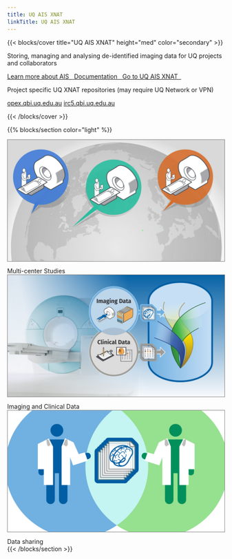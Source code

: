 ```yaml
---
title: UQ AIS XNAT
linkTitle: UQ AIS XNAT
---
```


{{< blocks/cover title="UQ AIS XNAT" height="med" color="secondary" >}}

<p></p>
<p>Storing, managing and analysing de-identified imaging data for UQ projects and collaborators</p>
<a class="btn btn-lg btn-light me-3 mb-4" href="https://australian-imaging-service.github.io">
Learn more about AIS&nbsp&nbsp<i class="fa-solid fa-arrow-up-right-from-square fa-xs"></i>
</a>

<a class="btn btn-lg btn-light me-3 mb-4" href="/docs/">
Documentation&nbsp&nbsp<i class="fas fa-book ml-2 fa-xs"></i>
</a>

<a class="btn btn-lg btn-light me-3 mb-4" href="https://xnat.rcc.uq.edu.au">
Go to UQ AIS XNAT&nbsp&nbsp<i class="fa-solid fa-arrow-up-right-from-square fa-xs"></i>
</a>

<p></p>
<p>Project specific UQ XNAT repositories (may require UQ Network or VPN)</p>
<a class="btn btn-primary mr-1 mb-6" href="https://opex.qbi.uq.edu.au:8443">opex.qbi.uq.edu.au</a>
<a class="btn btn-primary mr-1 mb-6" href="https://irc5.qbi.uq.edu.au">irc5.qbi.uq.edu.au</a>

{{< /blocks/cover >}}

{{% blocks/section color="light" %}}
<div class="container text-center">
<div class="row">
<div class="col">
<img src="/slide-global.jpg" class="img-fluid rounded" style="border: 1px solid grey; margin-bottom:10px">
Multi-center Studies
</div>
<div class="col">
<img src="/what-is-XNAT.jpg" class="img-fluid rounded" style="border: 1px solid grey; margin-bottom:10px">
Imaging and Clinical Data
</div>
<div class="col">
<img src="/slide-sharing.jpg" class="img-fluid rounded" style="border: 1px solid grey; margin-bottom:10px">
Data sharing
</div>
</div>
</div>
{{< /blocks/section >}}
